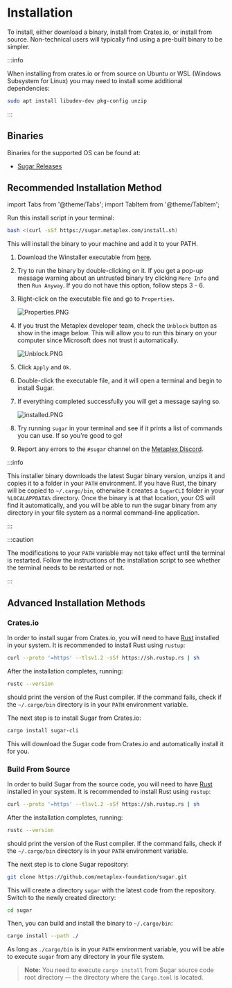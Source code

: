 # Installation

To install, either download a binary, install from Crates.io, or install from source. Non-technical users will typically find using a pre-built binary to be simpler.

:::info

When installing from crates.io or from source on Ubuntu or WSL (Windows Subsystem for Linux) you may need to install some additional dependencies:
```bash
sudo apt install libudev-dev pkg-config unzip
``` 

:::

## Binaries

Binaries for the supported OS can be found at:
- [Sugar Releases](https://github.com/metaplex-foundation/sugar/releases)

## Recommended Installation Method

import Tabs from '@theme/Tabs';
import TabItem from '@theme/TabItem';

<Tabs>
<TabItem value="unix" label="MacOS, Linux, WSL">

Run this install script in your terminal:
```bash
bash <(curl -sSf https://sugar.metaplex.com/install.sh)
```

This will install the binary to your machine and add it to your PATH.

</TabItem>

<TabItem value="windows" label="Windows">

1. Download the Winstaller executable from [here](https://github.com/metaplex-foundation/winstaller/releases/latest/download/winstaller.exe).

2. Try to run the binary by double-clicking on it. If you get a pop-up message warning about an untrusted binary try clicking `More Info` and then `Run Anyway`. If you do not have this option, follow steps 3 - 6. 

3. Right-click on the executable file and go to `Properties`.

   ![Properties.PNG](/assets/sugar/Properties.png#radius#shadow)

4. If you trust the Metaplex developer team, check the `Unblock` button as show in the image below. This will allow you to run this binary on your computer since Microsoft does not trust it automatically.

   ![Unblock.PNG](/assets/sugar/Unblock.png#radius#shadow)

5. Click `Apply` and `Ok`.

6. Double-click the executable file, and it will open a terminal and begin to install Sugar.

7. If everything completed successfully you will get a message saying so.

   ![installed.PNG](/assets/sugar/installed.png#radius#shadow)

8. Try running `sugar` in your terminal and see if it prints a list of commands you can use. If so you're good to go!

9. Report any errors to the `#sugar` channel on the [Metaplex Discord](https://discord.gg/metaplex).
   
:::info

This installer binary downloads the latest Sugar binary version, unzips it and copies it to a folder in your `PATH` environment. If you have Rust, the binary will be copied to `~/.cargo/bin`, otherwise it creates a `SugarCLI` folder in your `%LOCALAPPDATA%` directory. Once the binary is at that location, your OS will find it automatically, and you will be able to run the sugar binary from any directory in your file system as a normal command-line application.

:::

</TabItem>

</Tabs>

:::caution

The modifications to your `PATH` variable may not take effect until the terminal is restarted. Follow the instructions of the installation script to see whether the terminal needs to be restarted or not.

:::

## Advanced Installation Methods

### Crates.io

In order to install sugar from Crates.io, you will need to have [Rust](https://www.rust-lang.org/tools/install) installed in your system. It is recommended to install Rust using `rustup`:

```bash
curl --proto '=https' --tlsv1.2 -sSf https://sh.rustup.rs | sh
```

After the installation completes, running:

```bash
rustc --version
```

should print the version of the Rust compiler. If the command fails, check if the `~/.cargo/bin` directory is in your `PATH` environment variable.

The next step is to install Sugar from Crates.io:

```bash
cargo install sugar-cli
```
This will download the Sugar code from Crates.io and automatically install it for you.

### Build From Source

In order to build Sugar from the source code, you will need to have [Rust](https://www.rust-lang.org/tools/install) installed in your system. It is recommended to install Rust using `rustup`:

```bash
curl --proto '=https' --tlsv1.2 -sSf https://sh.rustup.rs | sh
```

After the installation completes, running:

```bash
rustc --version
```

should print the version of the Rust compiler. If the command fails, check if the `~/.cargo/bin` directory is in your `PATH` environment variable.

The next step is to clone Sugar repository:

```bash
git clone https://github.com/metaplex-foundation/sugar.git
```

This will create a directory `sugar` with the latest code from the repository. Switch to the newly created directory:

```bash
cd sugar
```

Then, you can build and install the binary to `~/.cargo/bin`:

```bash
cargo install --path ./
```

As long as `./cargo/bin` is in your `PATH` environment variable, you will be able to execute `sugar` from any directory in your file system.

> **Note:** You need to execute `cargo install` from Sugar source code root directory &mdash; the directory where the `Cargo.toml` is located.
